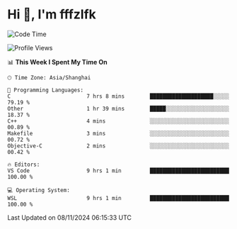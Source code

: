 # Hi 👋, I'm fffzlfk

<!--START_SECTION:waka-->
![Code Time](http://img.shields.io/badge/Code%20Time-986%20hrs%2040%20mins-blue)

![Profile Views](http://img.shields.io/badge/Profile%20Views-0-blue)

📊 **This Week I Spent My Time On** 

```text
🕑︎ Time Zone: Asia/Shanghai

💬 Programming Languages: 
C                        7 hrs 8 mins        ████████████████████░░░░░   79.19 % 
Other                    1 hr 39 mins        █████░░░░░░░░░░░░░░░░░░░░   18.37 % 
C++                      4 mins              ░░░░░░░░░░░░░░░░░░░░░░░░░   00.89 % 
Makefile                 3 mins              ░░░░░░░░░░░░░░░░░░░░░░░░░   00.72 % 
Objective-C              2 mins              ░░░░░░░░░░░░░░░░░░░░░░░░░   00.42 % 

🔥 Editors: 
VS Code                  9 hrs 1 min         █████████████████████████   100.00 % 

💻 Operating System: 
WSL                      9 hrs 1 min         █████████████████████████   100.00 % 
```


 Last Updated on 08/11/2024 06:15:33 UTC
<!--END_SECTION:waka-->
